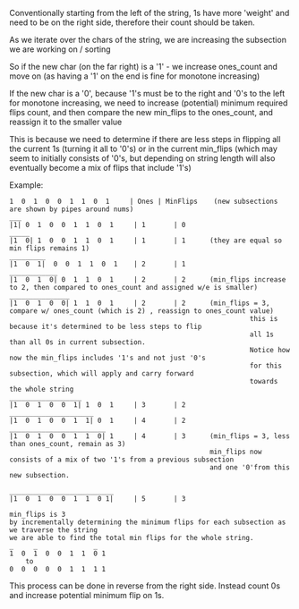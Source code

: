 Conventionally starting from the left of the string,
1s have more 'weight' and need to be on the right side, 
therefore their count should be taken.

As we iterate over the chars of the string, 
we are increasing the subsection we are working on / sorting

So if the new char (on the far right) is a '1' - we increase ones_count and move on (as having a '1' on the end is fine for monotone increasing)

If the new char is a '0', because '1's must be to the right and '0's to the left for monotone increasing,
we need to increase (potential) minimum required flips count,
and then compare the new min_flips to the ones_count, and reassign it to the smaller value

This is because we need to determine if there are less steps 
in flipping all the current 1s (turning it all to '0's)
or in the current min_flips (which may seem to initially consists of '0's, but depending on string length will also eventually become a mix of flips that include '1's)

Example:
```
1  0  1  0  0  1  1  0  1     | Ones | MinFlips    (new subsections are shown by pipes around nums)
___
|1| 0  1  0  0  1  1  0  1     | 1       | 0
_____
|1  0| 1  0  0  1  1  0  1     | 1       | 1      (they are equal so min flips remains 1)
_________
|1  0  1|  0  0  1  1  0  1    | 2       | 1
____________
|1  0  1  0| 0  1  1  0  1     | 2       | 2      (min_flips increase to 2, then compared to ones_count and assigned w/e is smaller)
_______________
|1  0  1  0  0| 1  1  0  1     | 2       | 2      (min_flips = 3, compare w/ ones_count (which is 2) , reassign to ones_count value)
                                                            this is because it's determined to be less steps to flip 
                                                            all 1s than all 0s in current subsection.
                                                            Notice how now the min_flips includes '1's and not just '0's
                                                            for this subsection, which will apply and carry forward 
                                                            towards the whole string
__________________ 
|1  0  1  0  0  1| 1  0  1     | 3       | 2
_____________________
|1  0  1  0  0  1  1| 0  1     | 4       | 2
________________________
|1  0  1  0  0  1  1  0| 1     | 4       | 3      (min_flips = 3, less than ones_count, remain as 3)
                                                  min_flips now consists of a mix of two '1's from a previous subsection
                                                  and one '0'from this new subsection.                                                  

__________________________
|1  0  1  0  0  1  1  0 1|     | 5       | 3

min_flips is 3
by incrementally determining the minimum flips for each subsection as we traverse the string
we are able to find the total min flips for the whole string.
_     _              _
1  0  1  0  0  1  1  0 1
    to
0  0  0  0  0  1  1  1 1
```

This process can be done in reverse from the right side.
Instead count 0s and increase potential minimum flip on 1s.



   
